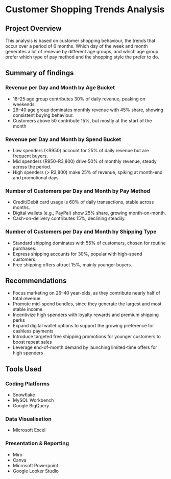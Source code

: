 # Customer Shopping Trends Analysis
## Project Overview
This analysis  is based on customer shopping behaviour, the trends that occur over a period of 6 months. Which day of the week and month generates a lot of renevue by different age groups, and which age group prefer which type of pay method and the shopping style the prefer to do.
## Summary of findings
### Revenue per Day and Month by Age Bucket
* 18–25 age group contributes 30% of daily revenue, peaking on weekends.
* 26–40 age group dominates monthly revenue with 45% share, showing consistent buying behaviour.
* Customers above 50 contribute 15%, but mostly at the start of the month
### Revenue per Day and Month by Spend Bucket
* Low spenders (<R950) account for 25% of daily revenue but are frequent buyers.
* Mid spenders (R950–R3,800) drive 50% of monthly revenue, steady across the period.
* High spenders (> R3,800) make 25% of revenue, spiking at month-end and promotional days.
### Number of Customers per Day and Month by Pay Method
* Credit/Debit card usage is 60% of daily transactions, stable across months.
* Digital wallets (e.g., PayPal) show 25% share, growing month-on-month.
* Cash-on-delivery contributes 15%, declining steadily.
### Number of Customers per Day and Month by Shipping Type
* Standard shipping dominates with 55% of customers, chosen for routine purchases.
* Express shipping accounts for 30%, popular with high-spend customers.
* Free shipping offers attract 15%, mainly younger buyers.
## Recommendations
* Focus marketing on 26–40 year-olds, as they contribute nearly half of total revenue
* Promote mid-spend bundles, since they generate the largest and most stable income.
* Incentivize high spenders with loyalty rewards and premium shipping perks
* Expand digital wallet options to support the growing preference for cashless payments
* Introduce targeted free shipping promotions for younger customers to boost repeat sales
* Leverage end-of-month demand by launching limited-time offers for high spenders
## Tools Used 
### Coding Platforms 
* Snowflake
* MySQL Workbench
* Google BigQuery
### Data Visualisation 
* Microsoft Excel
### Presentation & Reporting
* Miro
* Canva
* Microsoft Powerpoint
* Google Looker Studio






